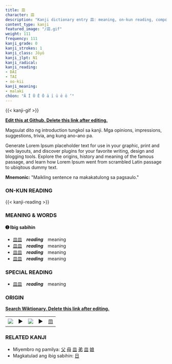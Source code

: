 ```yaml
---
title: 皿
character: 皿
description: "Kanji dictionary entry 皿: meaning, on-kun reading, compounds, origin, related kanji"
content_type: kanji
featured_image: "/皿.gif"
weight: 111
frequency: 111
kanji_grade: 0
kanji_strokes: 1
kanji_class: Jōyō
kanji_jlpt: N1
kanji_radical: 
kanji_reading: 
- DAI
- TAI
- oo-kii
kanji_meaning:
- malaki
chōon: "Ā Ī Ū Ē Ō ā ī ū ē ō ’"
---
```

[//]: # (Don't edit the line below. Kanji animated GIF code is automatically generated.)
{{< kanji-gif >}}

[//]: # (Edit below this line.)

**[Edit this at Github. Delete this link after editing.](https://github.com/tim0g/tim/tree/main/content/kanji/皿/index.md)**

Magsulat dito ng introduction tungkol sa kanji. Mga opinions, impressions, suggestions, trivia, ang kung ano-ano pa.

Generate Lorem Ipsum placeholder text for use in your graphic, print and web layouts, and discover plugins for your favorite writing, design and blogging tools. Explore the origins, history and meaning of the famous passage, and learn how Lorem Ipsum went from scrambled Latin passage to ubiqitous dummy text.
 
**Mnemonic:** "Maikling sentence na makakatulong sa pagsaulo."

### ON-KUN READING

[//]: # (Don't edit the line below. ON-KUN READING code is automatically generated.)
{{< kanji-reading >}}

### MEANING & WORDS

#### ➊ **Ibig sabihin**
  - [皿](../皿)[皿](../皿)　***reading***　meaning
  - [皿](../皿)[皿](../皿)　***reading***　meaning
  - [皿](../皿)[皿](../皿)　***reading***　meaning
  - [皿](../皿)[皿](../皿)　***reading***　meaning

### SPECIAL READING
  - [皿](../皿)[皿](../皿)　***reading***　meaning

### ORIGIN

**[Search Wiktionary. Delete this link after editing.](https://wiktionary.org/wiki/皿)**
<table class="kanji-table"><tr><td>
<img src="60px-皿-bronze.svg.png">
</td><td>▶</td><td>
<img src="60px-皿-oracle.svg.png">
</td><td>▶</td>
<td class="kanji-origin">皿</td>
</tr></table>

### RELATED KANJI
- Miyembro ng pamilya: [父](../父) [母](../母) [皿](../皿) [弟](../弟) [皿](../皿) [娘](../娘)
- Magkatulad ang ibig sabihin: [日](../日)
